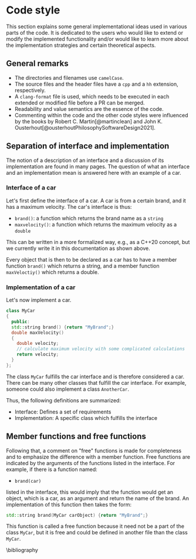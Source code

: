 <!--
SPDX-FileCopyrightText: 2022 The Ikarus Developers mueller@ibb.uni-stuttgart.de
SPDX-License-Identifier: CC-BY-SA-4.0
-->

# Code style

This section explains some general implementational ideas used in 
various parts of the code. It is dedicated to the users who would like to extend
or modify the implemented functionality and/or would like to learn more about
the implementation strategies and certain theoretical aspects.

## General remarks
* The directories and filenames use `camelCase`.
* The source files and the header files have a `cpp` and a `hh` extension, respectively.
* A `clang-format` file is used, which needs to be executed in each extended or modified file before a PR can be merged.
* Readability and value semantics are the essence of the code.
* Commenting within the code and the other code styles were influenced by the books by Robert C. Martin[@martinclean] and John K. Ousterhout[@ousterhoutPhilosophySoftwareDesign2021].

## Separation of interface and implementation
The notion of a description of an interface and a discussion of its implementation 
are found in many pages. The question of what an interface and an implementation mean is
answered here with an example of a car.

### Interface of a car
Let's first define the interface of a car. A car is from a certain brand, and it
has a maximum velocity. The car's interface is thus:

- `brand()`: a function which returns the brand name as a `string`
- `maxvelocity()`: a function which returns the maximum velocity as a `double`

This can be written in a more formalized way, e.g., as a C++20 concept, but we currently write it
in this documentation as shown above.

Every object that is then to be declared as a car has to have a member function `brand()` which returns a string, 
and a member function `maxVeloctiy()` which returns a double.

### Implementation of a car
Let's now implement a car.
```cpp
class MyCar
{
  public:
  std::string brand() {return "MyBrand";}
  double maxVelocity() 
  {
    double velocity;
    // calculate maximum velocity with some complicated calculations
    return velocity;
  }
};
```
The class `MyCar` fulfills the car interface and is therefore considered a car.
There can be many other classes that fulfill the car interface. For example, someone could also
implement a class `AnotherCar`.

Thus, the following definitions are summarized:
- Interface: Defines a set of requirements
- Implementation: A specific class which fulfills the interface

## Member functions and free functions
Following that, a comment on "free" functions is made for completeness and to emphasize the difference 
with a member function. Free functions are indicated by the arguments of the functions listed in the 
interface. For example, if there is a function named:

- `brand(car)`

listed in the interface, this would imply that the function would get an object, which is a car, as an argument and 
return the name of the brand. An implementation of this function then takes the form:
```cpp
std::string brand(MyCar carObject) {return "MyBrand";}
```
This function is called a free function because it need not be a part of the class `MyCar`, but it is free and could be 
defined in another file than the class `MyCar`.

\bibliography 